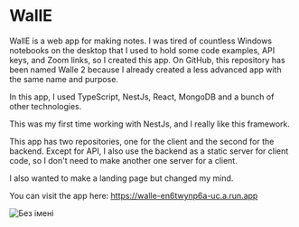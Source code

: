 # WallE

WallE is a web app for making notes.
I was tired of countless Windows notebooks on the desktop that I used to hold some code examples, API keys, and Zoom links, so I created this app.
On GitHub, this repository has been named Walle 2 because I already created a less advanced app with the same name and purpose.

In this app, I used TypeScript, NestJs, React, MongoDB and a bunch of other technologies.

This was my first time working with NestJs, and I really like this framework.

This app has two repositories, one for the client and the second for the backend. Except for API, I also use the backend as a static server for client code, so I don't need to make another one server for a client.

I also wanted to make a landing page but changed my mind.

You can visit the app here: https://walle-en6twynp6a-uc.a.run.app

![Без імені](https://github.com/GeorgeShvab/WallE-server-2/assets/62070431/f667bd77-45a0-45e7-8df2-941f9da5c6fd)
